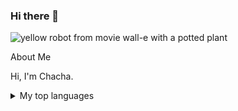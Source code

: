 ### Hi there 👋

<picture>
 <source media="(prefers-color-scheme: dark)" srcset="![lenin-estrada-OI1ToozsKBw-unsplash](https://github.com/raptorcastz/Raptorcastz/assets/123360400/7e967642-1e48-4a27-ac90-2a10f3216664)
">
 <source media="(prefers-color-scheme: light)" srcset="![jason-leung-81rOS-jYoJ8-unsplash](https://github.com/raptorcastz/Raptorcastz/assets/123360400/d2684f9b-1cdc-4c4f-99af-dee2a784cabc)
DE-IMAGE">
 <img alt="yellow robot from movie wall-e with a potted plant" src="![jason-leung-HBGYvOKXu8A-unsplash](https://github.com/raptorcastz/Raptorcastz/assets/123360400/ef5d7023-039b-48f8-af8f-28b5ed5a7627)
">
</picture>

About Me 



Hi, I'm Chacha.

<details>
<summary>My top languages</summary>

| Rank | Languages |
|-----:|-----------|
|     1| HTML| CSS  |
|     2| Python     |
|     3| SQL        |
|     4|  C         |
|     5| Javascript |







<!--
**raptorcastz/Raptorcastz** is a ✨ _special_ ✨ repository because its `README.md` (this file) appears on your GitHub profile.

Here are some ideas to get you started:

- 🔭 I’m currently working on ...
- 🌱 I’m currently learning ...ALX SE
- 👯 I’m looking to collaborate on ...
- 🤔 I’m looking for help with ...
- 💬 Ask me about ...
- 📫 How to reach me: ...
- 😄 Pronouns: ...
- ⚡ Fun fact: ...
-->

